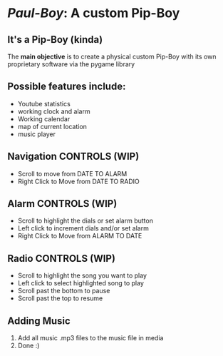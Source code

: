 # _**Paul-Boy**_: A custom Pip-Boy 
## It's a Pip-Boy (kinda)

The **main objective** is to create a physical custom Pip-Boy with its
own proprietary software via the pygame library

## Possible features include:
- Youtube statistics
- working clock and alarm
- Working calendar
- map of current location
- music player

## Navigation CONTROLS (WIP)
- Scroll to move from DATE TO ALARM
- Right Click to Move from DATE TO RADIO

## Alarm CONTROLS (WIP)
- Scroll to highlight the dials or set alarm button
- Left click to increment dials and/or set alarm
- Right Click to Move from ALARM TO DATE

## Radio CONTROLS (WIP)
- Scroll to highlight the song you want to play
- Left click to select highlighted song to play
- Scroll past the bottom to pause
- Scroll past the top to resume

## Adding Music
1. Add all music .mp3 files to the music file in media
2. Done :)